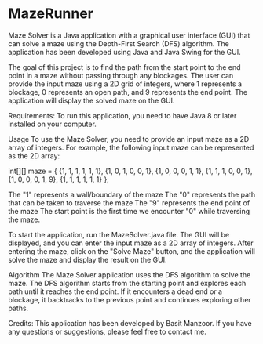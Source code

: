 # MazeRunner
 Maze Solver is a Java application with a graphical user interface (GUI) that can solve a maze using the Depth-First Search (DFS) algorithm. The application has been developed using Java and Java Swing for the GUI.

The goal of this project is to find the path from the start point to the end point in a maze without passing through any blockages. The user can provide the input maze using a 2D grid of integers, where 1 represents a blockage, 0 represents an open path, and 9 represents the end point. The application will display the solved maze on the GUI.

Requirements:
To run this application, you need to have Java 8 or later installed on your computer.

Usage
To use the Maze Solver, you need to provide an input maze as a 2D array of integers. For example, the following input maze can be represented as the 2D array:

int[][] maze = {
    {1, 1, 1, 1, 1, 1},
    {1, 0, 1, 0, 0, 1},
    {1, 0, 0, 0, 1, 1},
    {1, 1, 1, 0, 0, 1},
    {1, 0, 0, 0, 1, 9},
    {1, 1, 1, 1, 1, 1}
};

The "1" represents a wall/boundary of the maze
The "0" represents the path that can be taken to traverse the maze
The "9" represents the end point of the maze
The start point is the first time we encounter "0" while traversing the maze.

To start the application, run the MazeSolver.java file. The GUI will be displayed, and you can enter the input maze as a 2D array of integers. After entering the maze, click on the "Solve Maze" button, and the application will solve the maze and display the result on the GUI.

Algorithm
The Maze Solver application uses the DFS algorithm to solve the maze. The DFS algorithm starts from the starting point and explores each path until it reaches the end point. If it encounters a dead end or a blockage, it backtracks to the previous point and continues exploring other paths.

Credits:
This application has been developed by Basit Manzoor. If you have any questions or suggestions, please feel free to contact me.
